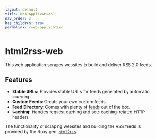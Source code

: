 ```yaml
---
layout: default
title: Web Application
nav_order: 2
has_children: true
permalink: /web-application
---
```


# html2rss-web

This web application scrapes websites to build and deliver RSS 2.0 feeds.

## Features

- **Stable URLs:** Provides stable URLs for feeds generated by automatic sourcing.
- **Custom Feeds:** Create your own custom feeds.
- **Feed Directory:** Comes with plenty of [feeds](https://github.com/html2rss/html2rss-configs) out of the box.
- **Caching:** Handles request caching and sets caching-related HTTP headers.

The functionality of scraping websites and building the RSS feeds is provided by the Ruby gem [`html2rss`](https://github.com/html2rss/html2rss).
